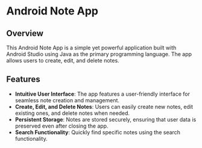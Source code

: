 # Android Note App

## Overview

This Android Note App is a simple yet powerful application built with Android Studio using Java as the primary programming language. The app allows users to create, edit, and delete notes.

## Features

- **Intuitive User Interface**: The app features a user-friendly interface for seamless note creation and management.
- **Create, Edit, and Delete Notes**: Users can easily create new notes, edit existing ones, and delete notes when needed.
- **Persistent Storage**: Notes are stored securely, ensuring that user data is preserved even after closing the app.
- **Search Functionality**: Quickly find specific notes using the search functionality.
